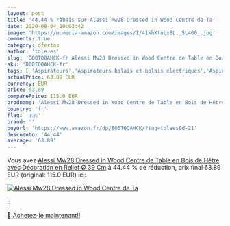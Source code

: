 ```yaml
---
layout: post
title: '44.44 % rabais sur Alessi Mw28 Dressed in Wood Centre de Ta'
date: 2020-08-04 10:03:42
image: 'https://m.media-amazon.com/images/I/41khXfuLx8L._SL400_.jpg'
comments: true
category: ofertas
author: 'tole.es'
slug: 'B00TQQAHCK-fr Alessi Mw28 Dressed in Wood Centre de Table en Bois de...'
sku: 'B00TQQAHCK-fr'
tags: [ 'Aspirateurs','Aspirateurs balais et balais électriques','Aspirateurs, entretien des sols et nettoyeurs de vitres','Bien-être et massage','Bricolage','Couvertures chauffantes','Cuisine et Maison','Hygiène et Santé','Jeux et Jouets','Jeux et jouets','Kits de bijoux et perles pour enfants','Kits de loisirs créatifs','Loisirs créatifs','Massage et relaxation','Outillage à main et électroportatif','Outillage électroportatif','Scies circulaires électriques','Scies électriques','Traitements chaud-froid', ]
actualPrice: 63.89 EUR
currency: EUR
price: 63.89
comparePrice: 115.0 EUR
prodname: 'Alessi Mw28 Dressed in Wood Centre de Table en Bois de Hêtre avec Décoration en Relief  Ø 39 Cm'
country: 'fr'
flag: '🇫🇷'
brand: ''
buyurl: 'https://www.amazon.fr/dp/B00TQQAHCK/?tag=tolees0d-21'
descuento: '44.44'
average: '63.89'
---
```


Vous avez [Alessi Mw28 Dressed in Wood Centre de Table en Bois de Hêtre avec Décoration en Relief  Ø 39 Cm](https://www.amazon.fr/dp/B00TQQAHCK/?tag=tolees0d-21)  à  44.44 % de réduction, prix final  63.89 EUR (original: 115.0 EUR) ici:

[![Alessi Mw28 Dressed in Wood Centre de Ta](https://m.media-amazon.com/images/I/41khXfuLx8L._SL400_.jpg)](https://www.amazon.fr/dp/B00TQQAHCK/?tag=tolees0d-21)

ℹ️:


[🛒 Achetez-le maintenant!!](https://www.amazon.fr/dp/B00TQQAHCK/?tag=tolees0d-21)
